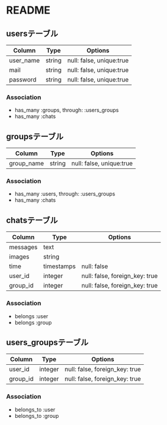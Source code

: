 # README


## usersテーブル
|Column|Type|Options|
|------|----|-------|
|user_name|string|null: false, unique:true|
|mail|string|null: false, unique:true|
|password|string|null: false, unique:true|

### Association
- has_many :groups, through: :users_groups
- has_many :chats

## groupsテーブル
|Column|Type|Options|
|------|----|-------|
|group_name|string|null: false, unique:true|

### Association
- has_many :users, through: :users_groups
- has_many :chats

## chatsテーブル
|Column|Type|Options|
|------|----|-------|
|messages|text||
|images|string||
|time|timestamps|null: false|
|user_id|integer|null: false, foreign_key: true|
|group_id|integer|null: false, foreign_key: true|

### Association
- belongs :user
- belongs :group

## users_groupsテーブル
|Column|Type|Options|
|------|----|-------|
|user_id|integer|null: false, foreign_key: true|
|group_id|integer|null: false, foreign_key: true|

### Association
- belongs_to :user
- belongs_to :group
